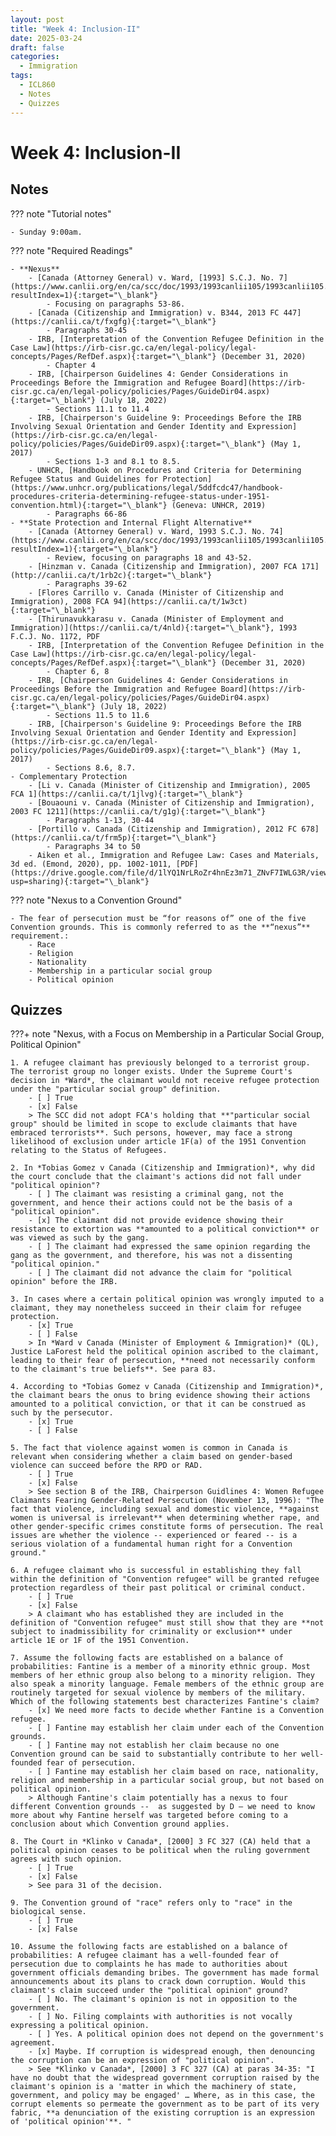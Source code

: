 ```yaml
---
layout: post
title: "Week 4: Inclusion-II"
date: 2025-03-24
draft: false
categories:
  - Immigration
tags:
  - ICL860
  - Notes
  - Quizzes
---
```


# Week 4: Inclusion-II

## Notes

??? note "Tutorial notes"

    - Sunday 9:00am.

??? note "Required Readings"

    - **Nexus**
        - [Canada (Attorney General) v. Ward, [1993] S.C.J. No. 7](https://www.canlii.org/en/ca/scc/doc/1993/1993canlii105/1993canlii105.html?resultIndex=1){:target="\_blank"}
            - Focusing on paragraphs 53-86.
        - [Canada (Citizenship and Immigration) v. B344, 2013 FC 447](https://canlii.ca/t/fxgfg){:target="\_blank"}
            - Paragraphs 30-45
        - IRB, [Interpretation of the Convention Refugee Definition in the Case Law](https://irb-cisr.gc.ca/en/legal-policy/legal-concepts/Pages/RefDef.aspx){:target="\_blank"} (December 31, 2020)
            - Chapter 4
        - IRB, [Chairperson Guidelines 4: Gender Considerations in Proceedings Before the Immigration and Refugee Board](https://irb-cisr.gc.ca/en/legal-policy/policies/Pages/GuideDir04.aspx){:target="\_blank"} (July 18, 2022)
            - Sections 11.1 to 11.4
        - IRB, [Chairperson's Guideline 9: Proceedings Before the IRB Involving Sexual Orientation and Gender Identity and Expression](https://irb-cisr.gc.ca/en/legal-policy/policies/Pages/GuideDir09.aspx){:target="\_blank"} (May 1, 2017)
            - Sections 1-3 and 8.1 to 8.5.
        - UNHCR, [Handbook on Procedures and Criteria for Determining Refugee Status and Guidelines for Protection](https://www.unhcr.org/publications/legal/5ddfcdc47/handbook-procedures-criteria-determining-refugee-status-under-1951-convention.html){:target="\_blank"} (Geneva: UNHCR, 2019)
            - Paragraphs 66-86
    - **State Protection and Internal Flight Alternative**
        - [Canada (Attorney General) v. Ward, 1993 S.C.J. No. 74](https://www.canlii.org/en/ca/scc/doc/1993/1993canlii105/1993canlii105.html?resultIndex=1){:target="\_blank"}
            - Review, focusing on paragraphs 18 and 43-52.
        - [Hinzman v. Canada (Citizenship and Immigration), 2007 FCA 171](http://canlii.ca/t/1rb2c){:target="\_blank"}
            - Paragraphs 39-62
        - [Flores Carrillo v. Canada (Minister of Citizenship and Immigration), 2008 FCA 94](https://canlii.ca/t/1w3ct){:target="\_blank"}
        - [Thirunavukkarasu v. Canada (Minister of Employment and Immigration)](https://canlii.ca/t/4nld){:target="\_blank"}, 1993 F.C.J. No. 1172, PDF
        - IRB, [Interpretation of the Convention Refugee Definition in the Case Law](https://irb-cisr.gc.ca/en/legal-policy/legal-concepts/Pages/RefDef.aspx){:target="\_blank"} (December 31, 2020)
            - Chapter 6, 8
        - IRB, [Chairperson Guidelines 4: Gender Considerations in Proceedings Before the Immigration and Refugee Board](https://irb-cisr.gc.ca/en/legal-policy/policies/Pages/GuideDir04.aspx){:target="\_blank"} (July 18, 2022)
            - Sections 11.5 to 11.6
        - IRB, [Chairperson's Guideline 9: Proceedings Before the IRB Involving Sexual Orientation and Gender Identity and Expression](https://irb-cisr.gc.ca/en/legal-policy/policies/Pages/GuideDir09.aspx){:target="\_blank"} (May 1, 2017)
            - Sections 8.6, 8.7.
    - Complementary Protection
        - [Li v. Canada (Minister of Citizenship and Immigration), 2005 FCA 1](https://canlii.ca/t/1jlvg){:target="\_blank"}
        - [Bouaouni v. Canada (Minister of Citizenship and Immigration), 2003 FC 1211](https://canlii.ca/t/g1g){:target="\_blank"}
            - Paragraphs 1-13, 30-44
        - [Portillo v. Canada (Citizenship and Immigration), 2012 FC 678](https://canlii.ca/t/frm5p){:target="\_blank"}
            - Paragraphs 34 to 50
        - Aiken et al., Immigration and Refugee Law: Cases and Materials, 3d ed. (Emond, 2020), pp. 1002-1011, [PDF](https://drive.google.com/file/d/1lYQ1NrLRoZr4hnEz3m71_ZNvF7IWLG3R/view?usp=sharing){:target="\_blank"}

??? note "Nexus to a Convention Ground"

    - The fear of persecution must be “for reasons of” one of the five Convention grounds. This is commonly referred to as the **“nexus”** requirement.:
        - Race
        - Religion
        - Nationality
        - Membership in a particular social group 
        - Political opinion



## Quizzes

???+ note "Nexus, with a Focus on Membership in a Particular Social Group, Political Opinion"

    1. A refugee claimant has previously belonged to a terrorist group. The terrorist group no longer exists. Under the Supreme Court's decision in *Ward*, the claimant would not receive refugee protection under the "particular social group" definition. 
	    - [ ] True
	    - [x] False
        > The SCC did not adopt FCA's holding that **"particular social group" should be limited in scope to exclude claimants that have embraced terrorists**. Such persons, however, may face a strong likelihood of exclusion under article 1F(a) of the 1951 Convention relating to the Status of Refugees.

    2. In *Tobias Gomez v Canada (Citizenship and Immigration)*, why did the court conclude that the claimant's actions did not fall under "political opinion"? 
        - [ ] The claimant was resisting a criminal gang, not the government, and hence their actions could not be the basis of a "political opinion". 
        - [x] The claimant did not provide evidence showing their resistance to extortion was **amounted to a political conviction** or was viewed as such by the gang. 
        - [ ] The claimant had expressed the same opinion regarding the gang as the government, and therefore, his was not a dissenting "political opinion." 
        - [ ] The claimant did not advance the claim for "political opinion" before the IRB. 

    3. In cases where a certain political opinion was wrongly imputed to a claimant, they may nonetheless succeed in their claim for refugee protection. 
	    - [x] True
	    - [ ] False
        > In *Ward v Canada (Minister of Employment & Immigration)* (QL), Justice LaForest held the political opinion ascribed to the claimant, leading to their fear of persecution, **need not necessarily conform to the claimant's true beliefs**. See para 83.

    4. According to *Tobias Gomez v Canada (Citizenship and Immigration)*, the claimant bears the onus to bring evidence showing their actions amounted to a political conviction, or that it can be construed as such by the persecutor. 
	    - [x] True
	    - [ ] False

    5. The fact that violence against women is common in Canada is relevant when considering whether a claim based on gender-based violence can succeed before the RPD or RAD. 
	    - [ ] True
	    - [x] False
        > See section B of the IRB, Chairperson Guidlines 4: Women Refugee Claimants Fearing Gender-Related Persecution (November 13, 1996): "The fact that violence, including sexual and domestic violence, **against women is universal is irrelevant** when determining whether rape, and other gender-specific crimes constitute forms of persecution. The real issues are whether the violence -- experienced or feared -- is a serious violation of a fundamental human right for a Convention ground."

    6. A refugee claimant who is successful in establishing they fall within the definition of "Convention refugee" will be granted refugee protection regardless of their past political or criminal conduct. 
	    - [ ] True
	    - [x] False
        > A claimant who has established they are included in the definition of "Convention refugee" must still show that they are **not subject to inadmissibility for criminality or exclusion** under article 1E or 1F of the 1951 Convention.

    7. Assume the following facts are established on a balance of probabilities: Fantine is a member of a minority ethnic group. Most members of her ethnic group also belong to a minority religion. They also speak a minority language. Female members of the ethnic group are routinely targeted for sexual violence by members of the military. Which of the following statements best characterizes Fantine's claim?
        - [x] We need more facts to decide whether Fantine is a Convention refugee.
        - [ ] Fantine may establish her claim under each of the Convention grounds. 
        - [ ] Fantine may not establish her claim because no one Convention ground can be said to substantially contribute to her well-founded fear of persecution. 
        - [ ] Fantine may establish her claim based on race, nationality, religion and membership in a particular social group, but not based on political opinion. 
        > Although Fantine's claim potentially has a nexus to four different Convention grounds --  as suggested by D – we need to know more about why Fantine herself was targeted before coming to a conclusion about which Convention ground applies. 

    8. The Court in *Klinko v Canada*, [2000] 3 FC 327 (CA) held that a political opinion ceases to be political when the ruling government agrees with such opinion. 
	    - [ ] True
	    - [x] False
        > See para 31 of the decision. 

    9. The Convention ground of "race" refers only to "race" in the biological sense. 
	    - [ ] True
	    - [x] False

    10. Assume the following facts are established on a balance of probabilities: A refugee claimant has a well-founded fear of persecution due to complaints he has made to authorities about government officials demanding bribes. The government has made formal announcements about its plans to crack down corruption. Would this claimant's claim succeed under the "political opinion" ground? 
        - [ ] No. The claimant's opinion is not in opposition to the government. 
        - [ ] No. Filing complaints with authorities is not vocally expressing a political opinion.
        - [ ] Yes. A political opinion does not depend on the government's agreement.
        - [x] Maybe. If corruption is widespread enough, then denouncing the corruption can be an expression of "political opinion". 
        > See *Klinko v Canada*, [2000] 3 FC 327 (CA) at paras 34-35: "I have no doubt that the widespread government corruption raised by the claimant's opinion is a 'matter in which the machinery of state, government, and policy may be engaged' … Where, as in this case, the corrupt elements so permeate the government as to be part of its very fabric, **a denunciation of the existing corruption is an expression of 'political opinion'**. "









































